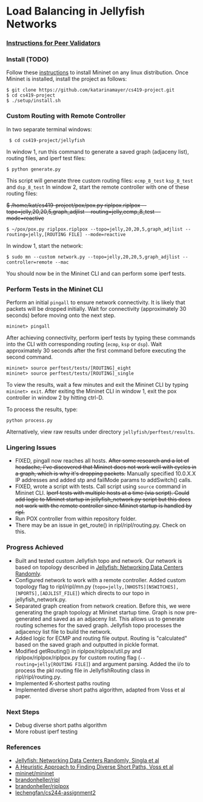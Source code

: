 # Load Balancing in Jellyfish Networks


### [Instructions for Peer Validators](https://docs.google.com/document/d/1gw0bQXfTPnE98h_51koCD04AAzTgu5nammc-pARR2Jw/edit?usp=sharing)

### Install (TODO)
Follow these [instructions](http://mininet.org/download/#option-2-native-installation-from-source) to install Mininet on any linux distribution. Once Mininet is installed, install the project as follows:
``` code
$ git clone https://github.com/katarinamayer/cs419-project.git
$ cd cs419-project
$ ./setup/install.sh 
```

### Custom Routing with Remote Controller

In two separate terminal windows:
``` code
 $ cd cs419-project/jellyfish
 ```
In window 1, run this command to generate a saved graph (adjaceny list), routing files, and iperf test files:
``` code
$ python generate.py
```
This script will generate three custom routing files: ```ecmp_8_test``` ```ksp_8_test``` and ```dsp_8_test``` In window 2, start the remote controller with one of these routing files:

~~$ /home/kat/cs419-project/pox/pox.py riplpox.riplpox --topo=jelly,20,20,5,graph_adjlist --routing=jelly,ecmp_8_test --mode=reactive~~
``` code
$ ~/pox/pox.py riplpox.riplpox --topo=jelly,20,20,5,graph_adjlist --routing=jelly,[ROUTING FILE] --mode=reactive
```

In window 1, start the network:
``` code
$ sudo mn --custom network.py --topo=jelly,20,20,5,graph_adjlist --controller=remote --mac
```

You should now be in the Mininet CLI and can perform some iperf tests.

### Perform Tests in the Mininet CLI

Perform an initial ```pingall``` to ensure network connectivity. It is likely that packets will be dropped initially. Wait for connectivity (approximately 30 seconds) before moving onto the next step.
``` code
mininet> pingall
```

After achieving  connectivity, perform iperf tests by typing these commands into the CLI with corresponding routing (```ecmp```, ```ksp``` or ```dsp```). Wait approximately 30 seconds after the first command before executing the second command.

``` code
mininet> source perftest/tests/[ROUTING]_eight
mininet> source perftest/tests/[ROUTING]_single
```

To view the results, wait a few minutes and exit the Mininet CLI by typing ``` mininet> exit ```. After exiting the Mininet CLI in window 1, exit the pox controller in window 2 by hitting ctrl-D. 

To process the results, type:
``` code
python process.py
```
Alternatively, view raw results under directory ``` jellyfish/perftest/results ```.

### Lingering Issues
- FIXED, pingall now reaches all hosts. ~~After some research and a lot of headache, I've discovered that Mininet does not work well with cycles in a graph, which is why it's dropping packets.~~ Manually specified 10.0.X.X IP addresses and added stp and failMode params to addSwitch() calls.
- FIXED, wrote a script with tests. Call script using ``` source ``` command in Mininet CLI. ~~Iperf tests with multiple hosts at a time (via script). Could add logic to Mininet startup in jellyfish_network.py script but this does not work with the remote controller since Mininet startup is handled by ripl.~~
- Run POX controller from within repository folder.
- There may be an issue in get_route() in ripl/ripl/routing.py. Check on this.

### Progress Achieved
- Built and tested custom Jellyfish topo and network. Our network is based on topology described in [Jellyfish: Networking Data Centers Randomly](https://www.usenix.org/system/files/conference/nsdi12/nsdi12-final82.pdf).
- Configured network to work with a remote controller. Added custom topology flag to ripl/ripl/mn.py (``` topo=jelly,[NHOSTS][NSWITCHES],[NPORTS],[ADJLIST_FILE] ```) which directs to our topo in jellyfish_network.py.
- Separated graph creation from network creation. Before this, we were generating the graph topology at Mininet startup time. Graph is now pre-generated and saved as an adjaceny list. This allows us to generate routing schemes for the saved graph. Jellyfish topo processes the adjacency list file to build the network.
- Added logic for ECMP and routing file output. Routing is "calculated" based on the saved graph and outputted in pickle format.
- Modified getRouting() in riplpox/riplpox/util.py and riplpox/riplpox/riplpox.py for custom routing flag (```--routing=jelly[ROUTING FILE]```) and argument parsing. Added the i/o to process the pkl routing file in JellyfishRouting class in ripl/ripl/routing.py.
- Implemented K-shortest paths routing
- Implemented diverse short paths algorithm, adapted from Voss et al paper.

### Next Steps
- Debug diverse short paths algorithm
- More robust iperf testing


### References
- [Jellyfish: Networking Data Centers Randomly, Singla et al](https://www.usenix.org/system/files/conference/nsdi12/nsdi12-final82.pdf)
- [A Heuristic Approach to Finding Diverse Short Paths, Voss et al](https://ieeexplore.ieee.org/stamp/stamp.jsp?tp=&arnumber=7139774)
- [mininet/mininet](https://github.com/mininet/mininet)
- [brandonheller/ripl](https://github.com/brandonheller/ripl)
- [brandonheller/riplpox](https://github.com/brandonheller/riplpox)
- [lechengfan/cs244-assignment2](https://github.com/lechengfan/cs244-assignment2)
